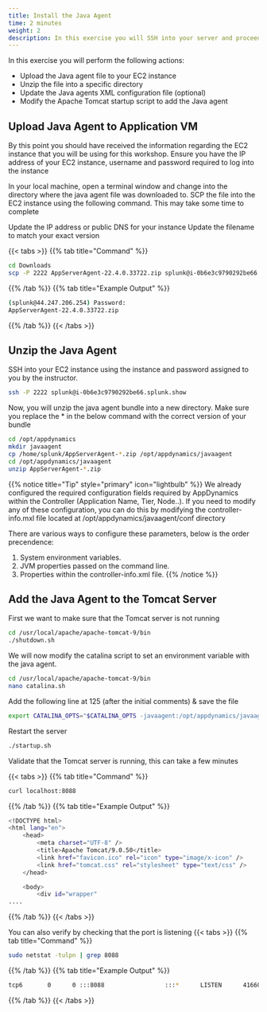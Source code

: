 ```yaml
---
title: Install the Java Agent
time: 2 minutes
weight: 2
description: In this exercise you will SSH into your server and proceed to install the Java agent.
---
```


In this exercise you will perform the following actions:

- Upload the Java agent file to your EC2 instance
- Unzip the file into a specific directory
- Update the Java agents XML configuration file (optional)
- Modify the Apache Tomcat startup script to add the Java agent

## Upload Java Agent to Application VM
By this point you should have received the information regarding the EC2 instance that you will be using for this workshop. Ensure you have the IP address of your EC2 instance, username and password required to log into the instance 

In your local machine, open a terminal window and change into the directory where the java agent file was downloaded to. SCP the file into the EC2 instance using the following command. This may take some time to complete

Update the IP address or public DNS for your instance
Update the filename to match your exact version

{{< tabs >}}
{{% tab title="Command" %}}
``` bash
cd Downloads
scp -P 2222 AppServerAgent-22.4.0.33722.zip splunk@i-0b6e3c9790292be66.splunk.show:/home/splunk
```
{{% /tab %}}
{{% tab title="Example Output" %}}
``` bash
(splunk@44.247.206.254) Password:
AppServerAgent-22.4.0.33722.zip                                                                    100%   22MB 255.5KB/s   01:26
```
{{% /tab %}}
{{< /tabs >}}

## Unzip the Java Agent 
SSH into your EC2 instance using the instance and password assigned to you by the instructor.

``` bash
ssh -P 2222 splunk@i-0b6e3c9790292be66.splunk.show
```

Now, you will unzip the java agent bundle into a new directory. Make sure you replace the * in the below command with the correct version of your bundle

``` bash
cd /opt/appdynamics
mkdir javaagent
cp /home/splunk/AppServerAgent-*.zip /opt/appdynamics/javaagent
cd /opt/appdynamics/javaagent
unzip AppServerAgent-*.zip
```

{{% notice title="Tip" style="primary"  icon="lightbulb" %}}
We already configured the required configuration fields required by AppDynamics within the Controller (Application Name, Tier, Node..). If you need to modify any of these configuration, you can do this by modifying the controller-info.mxl file located at /opt/appdynamics/javaagent/conf directory

There are various ways to configure these parameters, below is the order precendence:
1. System environment variables.
2. JVM properties passed on the command line.
3. Properties within the controller-info.xml file.
{{% /notice %}}


## Add the Java Agent to the Tomcat Server

First we want to make sure that the Tomcat server is not running 

``` bash
cd /usr/local/apache/apache-tomcat-9/bin
./shutdown.sh
```

We will now modify the catalina script to set an environment variable with the java agent. 

``` bash
cd /usr/local/apache/apache-tomcat-9/bin
nano catalina.sh
``` 
Add the following line at 125 (after the initial comments) & save the file
``` bash
export CATALINA_OPTS="$CATALINA_OPTS -javaagent:/opt/appdynamics/javaagent/javaagent.jar"
``` 

Restart the server
``` bash
./startup.sh
```

Validate that the Tomcat server is running, this can take a few minutes

{{< tabs >}}
{{% tab title="Command" %}}
``` bash
curl localhost:8088
```
{{% /tab %}}
{{% tab title="Example Output" %}}
``` bash
<!DOCTYPE html>
<html lang="en">
    <head>
        <meta charset="UTF-8" />
        <title>Apache Tomcat/9.0.50</title>
        <link href="favicon.ico" rel="icon" type="image/x-icon" />
        <link href="tomcat.css" rel="stylesheet" type="text/css" />
    </head>

    <body>
        <div id="wrapper"
....
```
{{% /tab %}}
{{< /tabs >}}

You can also verify by checking that the port is listening 
{{< tabs >}}
{{% tab title="Command" %}}
``` bash
sudo netstat -tulpn | grep 8088
```
{{% /tab %}}
{{% tab title="Example Output" %}}
``` bash
tcp6       0      0 :::8088                 :::*      LISTEN      41660/java
```
{{% /tab %}}
{{< /tabs >}}
